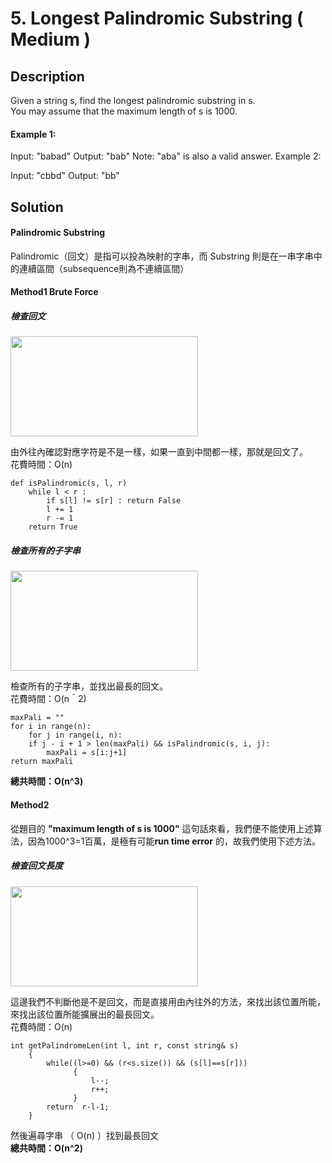 # 5. Longest Palindromic Substring ( Medium )
## Description
Given a string s, find the longest palindromic substring in s.   
You may assume that the maximum length of s is 1000.

#### Example 1:

Input: "babad"
Output: "bab"
Note: "aba" is also a valid answer.
Example 2:

Input: "cbbd"
Output: "bb"  

## Solution
#### Palindromic Substring
Palindromic（回文）是指可以投為映射的字串，而 Substring 則是在一串字串中的連續區間（subsequence則為不連續區間）
#### Method1 Brute Force
##### 檢查回文
<img width="300" height="160" src="https://i.ibb.co/n73NHtM/2020-04-19-11-40-49.png">  

由外往內確認對應字符是不是一樣，如果一直到中間都一樣，那就是回文了。  
花費時間：O(n)   
```
def isPalindromic(s, l, r)
    while l < r :
        if s[l] != s[r] : return False
        l += 1
        r -= 1
    return True
```

##### 檢查所有的子字串
<img width="300" height="160" src="https://i.ibb.co/ZBKqrB6/2020-04-19-11-34-57.png">  

檢查所有的子字串，並找出最長的回文。  
花費時間：O(n＾2)   
```
maxPali = ""
for i in range(n):
    for j in range(i, n):
    if j - i + 1 > len(maxPali) && isPalindromic(s, i, j):
        maxPali = s[i:j+1]
return maxPali
```
**總共時間：O(n^3)**

#### Method2
從題目的 **"maximum length of s is 1000"** 這句話來看，我們便不能使用上述算法，因為1000^3=1百萬，是極有可能**run time error** 的，故我們使用下述方法。  
##### 檢查回文長度
<img width="300" height="160" src="https://i.ibb.co/0qGg4F2/2020-04-19-11-37-30.png">  

這邊我們不判斷他是不是回文，而是直接用由內往外的方法，來找出該位置所能，來找出該位置所能擴展出的最長回文。  
花費時間：O(n)   
```
int getPalindromeLen(int l, int r, const string& s)
    {
        while((l>=0) && (r<s.size()) && (s[l]==s[r]))
              {
                  l--;
                  r++;
              }
        return  r-l-1;
    }
```

然後遍尋字串 （ O(n) ）找到最長回文   
**總共時間：O(n^2)**  
 